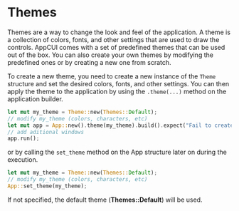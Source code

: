 # Themes

Themes are a way to change the look and feel of the application. A theme is a collection of colors, fonts, and other settings that are used to draw the controls. AppCUI comes with a set of predefined themes that can be used out of the box. You can also create your own themes by modifying the predefined ones or by creating a new one from scratch.

To create a new theme, you need to create a new instance of the `Theme` structure and set the desired colors, fonts, and other settings. You can then apply the theme to the application by using the `.theme(...)` method on the application builder.


```rust
let mut my_theme = Theme::new(Themes::Default);
// modify my_theme (colors, characters, etc)
let mut app = App::new().theme(my_theme).build().expect("Fail to create an AppCUI application");
// add aditional windows
app.run();
```

or by calling the `set_theme` method on the App structure later on during the execution.

```rust
let mut my_theme = Theme::new(Themes::Default);
// modify my_theme (colors, characters, etc)
App::set_theme(my_theme);
```

If not specified, the default theme (**Themes::Default**) will be used. 